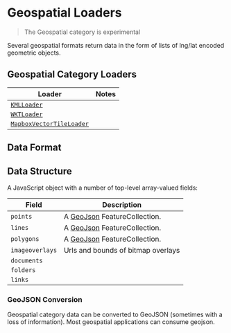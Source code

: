 # Geospatial Loaders

> The Geospatial category is experimental

Several geospatial formats return data in the form of lists of lng/lat encoded geometric objects.

## Geospatial Category Loaders

| Loader                                                                                              | Notes |
| --------------------------------------------------------------------------------------------------- | ----- |
| [`KMLLoader`](modules/kml/docs/api-reference/kml-loader)                                            |       |
| [`WKTLoader`](modules/wkt/docs/api-reference/wkt-loader)                                            |       |
| [`MapboxVectorTileLoader`](modules/mapbox-vector-tile/docs/api-reference/mapbox-vector-tile-loader) |       |

## Data Format

## Data Structure

A JavaScript object with a number of top-level array-valued fields:

| Field           | Description                                          |
| --------------- | ---------------------------------------------------- |
| `points`        | A [GeoJson](https://geojson.org/) FeatureCollection. |
| `lines`         | A [GeoJson](https://geojson.org/) FeatureCollection. |
| `polygons`      | A [GeoJson](https://geojson.org/) FeatureCollection. |
| `imageoverlays` | Urls and bounds of bitmap overlays                   |
| `documents`     |                                                      |
| `folders`       |                                                      |
| `links`         |                                                      |

### GeoJSON Conversion

Geospatial category data can be converted to GeoJSON (sometimes with a loss of information). Most geospatial applications can consume geojson.
